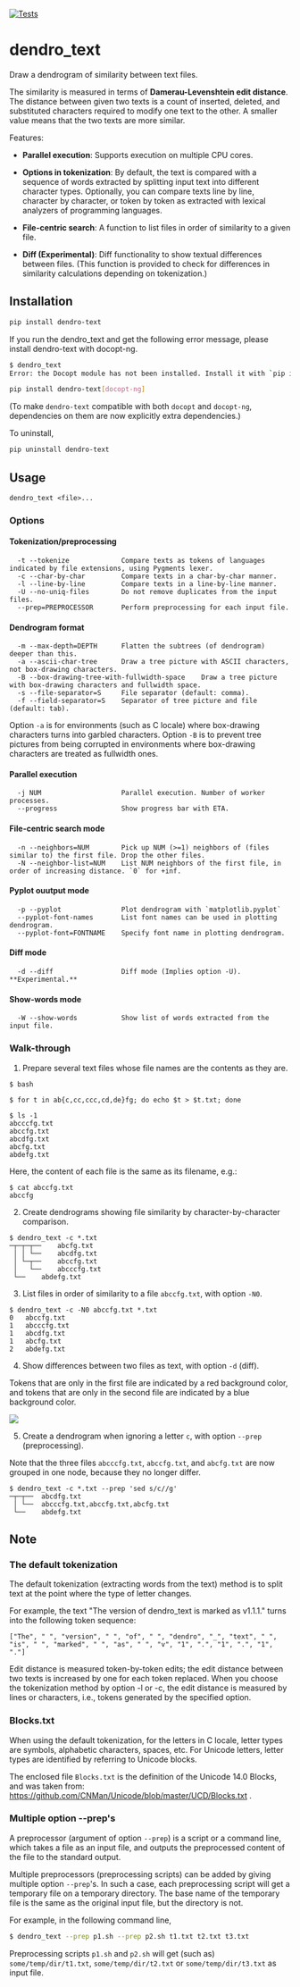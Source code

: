 [![Tests](https://github.com/tos-kamiya/dendro_text/actions/workflows/tests.yaml/badge.svg)](https://github.com/tos-kamiya/dendro_text/actions/workflows/tests.yaml)

dendro_text
===========

Draw a dendrogram of similarity between text files.

The similarity is measured in terms of **Damerau-Levenshtein edit distance**.
The distance between given two texts is a count of inserted, deleted, and substituted characters required to modify one text to the other.
A smaller value means that the two texts are more similar.

Features:

* **Parallel execution**: Supports execution on multiple CPU cores.

* **Options in tokenization**: By default, the text is compared with a sequence of words extracted by splitting input text into different character types. Optionally, you can compare texts line by line, character by character, or token by token as extracted with lexical analyzers of programming languages.

* **File-centric search**: A function to list files in order of similarity to a given file.

* **Diff (Experimental)**: Diff functionality to show textual differences between files. (This function is provided to check for differences in similarity calculations depending on tokenization.)

## Installation

```sh
pip install dendro-text
```

If you run the dendro_text and get the following error message, please install dendro-text with docopt-ng.

```sh
$ dendro_text
Error: the Docopt module has not been installed. Install it with `pip install docopt-ng`.
```

```sh
pip install dendro-text[docopt-ng]
```

(To make `dendro-text` compatible with both `docopt` and `docopt-ng`, dependencies on them are now explicitly extra dependencies.)

To uninstall,

```sh
pip uninstall dendro-text
```

## Usage

```
dendro_text <file>...
```

### Options

#### Tokenization/preprocessing

```
  -t --tokenize             Compare texts as tokens of languages indicated by file extensions, using Pygments lexer.
  -c --char-by-char         Compare texts in a char-by-char manner.
  -l --line-by-line         Compare texts in a line-by-line manner.
  -U --no-uniq-files        Do not remove duplicates from the input files.
  --prep=PREPROCESSOR       Perform preprocessing for each input file.
```

#### Dendrogram format

```
  -m --max-depth=DEPTH      Flatten the subtrees (of dendrogram) deeper than this.
  -a --ascii-char-tree      Draw a tree picture with ASCII characters, not box-drawing characters.
  -B --box-drawing-tree-with-fullwidth-space    Draw a tree picture with box-drawing characters and fullwidth space.
  -s --file-separator=S     File separator (default: comma).
  -f --field-separator=S    Separator of tree picture and file (default: tab).
```

Option `-a` is for environments (such as C locale) where box-drawing characters turns into garbled characters.
Option `-B` is to prevent tree pictures from being corrupted in environments where box-drawing characters are treated as fullwidth ones.

#### Parallel execution

```
  -j NUM                    Parallel execution. Number of worker processes.
  --progress                Show progress bar with ETA.
```

#### File-centric search mode

```
  -n --neighbors=NUM        Pick up NUM (>=1) neighbors of (files similar to) the first file. Drop the other files.
  -N --neighbor-list=NUM    List NUM neighbors of the first file, in order of increasing distance. `0` for +inf.
```

#### Pyplot ouutput mode

```
  -p --pyplot               Plot dendrogram with `matplotlib.pyplot`
  --pyplot-font-names       List font names can be used in plotting dendrogram.
  --pyplot-font=FONTNAME    Specify font name in plotting dendrogram.
```

#### Diff mode

```
  -d --diff                 Diff mode (Implies option -U). **Experimental.**
```

#### Show-words mode

```
  -W --show-words           Show list of words extracted from the input file.
```

### Walk-through

1. Prepare several text files whose file names are the contents as they are.

```
$ bash

$ for t in ab{c,cc,ccc,cd,de}fg; do echo $t > $t.txt; done

$ ls -1
abcccfg.txt
abccfg.txt
abcdfg.txt
abcfg.txt
abdefg.txt
```

Here, the content of each file is the same as its filename, e.g.:

```
$ cat abccfg.txt
abccfg
```

2. Create dendrograms showing file similarity by character-by-character comparison.

```
$ dendro_text -c *.txt
─┬─┬─┬──    abcfg.txt
 │ │ └──    abcdfg.txt
 │ └─┬──    abccfg.txt
 │   └──    abcccfg.txt
 └──    abdefg.txt
````

3. List files in order of similarity to a file `abccfg.txt`, with option `-N0`.

```
$ dendro_text -c -N0 abccfg.txt *.txt
0   abccfg.txt
1   abcccfg.txt
1   abcdfg.txt
1   abcfg.txt
2   abdefg.txt
```

4. Show differences between two files as text, with option `-d` (diff).

Tokens that are only in the first file are indicated by a red background color, and tokens that are only in the second file are indicated by a blue background color.

![](docs/images/run-diff.png)

5. Create a dendrogram when ignoring a letter `c`, with option `--prep` (preprocessing).

Note that the three files `abcccfg.txt`, `abccfg.txt`, and `abcfg.txt` are now grouped in one node, because they no longer differ.

```
$ dendro_text -c *.txt --prep 'sed s/c//g'
─┬─┬──  abcdfg.txt
 │ └──  abcccfg.txt,abccfg.txt,abcfg.txt
 └──    abdefg.txt
```

## Note

### The default tokenization

The default tokenization (extracting words from the text) method is to split text at the point where the type of letter changes.

For example, the text "The version of dendro_text is marked as v1.1.1." turns into the following token sequence:

```
["The", " ", "version", " ", "of", " ", "dendro", "_", "text", " ", 
"is", " ", "marked", " ", "as", " ", "v", "1", ".", "1", ".", "1", "."]
```

Edit distance is measured token-by-token edits; the edit distance between two texts is increased by one for each token replaced.
When you choose the tokenization method by option -l or -c, the edit distance is measured by lines or characters, i.e., tokens generated by the specified option.

### Blocks.txt

When using the default tokenization, for the letters in C locale, letter types are symbols, alphabetic characters, spaces, etc. For Unicode letters, letter types are identified by referring to Unicode blocks.

The enclosed file `Blocks.txt` is the definition of the Unicode 14.0 Blocks, and was taken from: <https://github.com/CNMan/Unicode/blob/master/UCD/Blocks.txt> .

### Multiple option --prep's

A preprocessor (argument of option `--prep`) is a script or a command line, which takes a file as an input file, and outputs the preprocessed content of the file to the standard output.

Multiple preprocessors (preprocessing scripts) can be added by giving multiple option `--prep`'s. In such a case, each preprocessing script will get a temporary file on a temporary directory.
The base name of the temporary file is the same as the original input file, but the directory is not. 

For example, in the following command line,

```sh
$ dendro_text --prep p1.sh --prep p2.sh t1.txt t2.txt t3.txt
```

Preprocessing scripts `p1.sh` and `p2.sh` will get (such as) `some/temp/dir/t1.txt`, `some/temp/dir/t2.txt` or `some/temp/dir/t3.txt` as input file.
